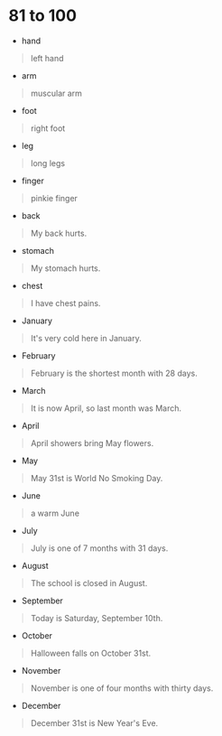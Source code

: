 # 81 to 100
- hand
> left hand
- arm
> muscular arm
- foot
> right foot
- leg
> long legs
- finger
> pinkie finger
- back
> My back hurts.
- stomach
> My stomach hurts.
- chest
> I have chest pains.
- January
> It's very cold here in January.
- February
> February is the shortest month with 28 days.
- March
> It is now April, so last month was March.
- April
> April showers bring May flowers.
- May
> May 31st is World No Smoking Day.
- June
> a warm June
- July
> July is one of 7 months with 31 days.
- August
> The school is closed in August.
- September
> Today is Saturday, September 10th.
- October
> Halloween falls on October 31st.
- November
> November is one of four months with thirty days.
- December
> December 31st is New Year's Eve.
